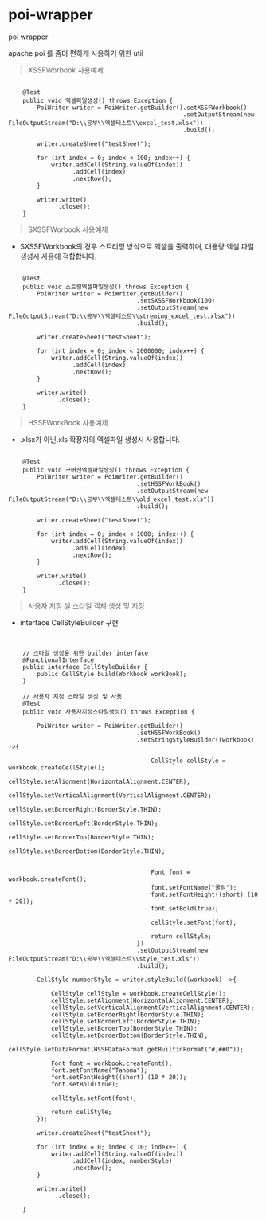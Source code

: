 # poi-wrapper
poi wrapper 

apache poi 를 좀더 편하게 사용하기 위한 util

> XSSFWorbook 사용예제
<pre><code>
    @Test
    public void 엑셀파일생성() throws Exception {
        PoiWriter writer = PoiWriter.getBuilder().setXSSFWorkbook()
                                                 .setOutputStream(new FileOutputStream("D:\\공부\\엑셀테스트\\excel_test.xlsx"))
                                                 .build();

        writer.createSheet("testSheet");

        for (int index = 0; index < 100; index++) {
            writer.addCell(String.valueOf(index))
                  .addCell(index)
                  .nextRow();
        }

        writer.write()
              .close();
    }
</pre></code>

> SXSSFWorbook 사용예제
- SXSSFWorkbook의 경우 스트리밍 방식으로 엑셀을 출력하며, 대용량 엑셀 파일 생성시 사용에 적합합니다.
<pre><code>
    @Test
    public void 스트링엑셀파일생성() throws Exception {
        PoiWriter writer = PoiWriter.getBuilder()
                                    .setSXSSFWorkbook(100)
                                    .setOutputStream(new FileOutputStream("D:\\공부\\엑셀테스트\\streming_excel_test.xlsx"))
                                    .build();

        writer.createSheet("testSheet");

        for (int index = 0; index < 2000000; index++) {
            writer.addCell(String.valueOf(index))
                  .addCell(index)
                  .nextRow();
        }

        writer.write()
              .close();
    }
</pre></code>

> HSSFWorkBook 사용예제
- .xlsx가 아닌.xls 확장자의 엑셀파일 생성시 사용합니다.
<pre><code>
    @Test
    public void 구버전엑셀파일생성() throws Exception {
        PoiWriter writer = PoiWriter.getBuilder()
                                    .setHSSFWorkBook()
                                    .setOutputStream(new FileOutputStream("D:\\공부\\엑셀테스트\\old_excel_test.xls"))
                                    .build();

        writer.createSheet("testSheet");

        for (int index = 0; index < 1000; index++) {
            writer.addCell(String.valueOf(index))
                  .addCell(index)
                  .nextRow();
        }

        writer.write()
              .close();
    }
</pre></code>

> 사용자 지정 셀 스타일 객체 생성 및 지정

- interface CellStyleBuilder 구현

<pre><code>

    // 스타일 생성울 위한 builder interface
    @FunctionalInterface
    public interface CellStyleBuilder {
        public CellStyle build(Workbook workBook);
    }
    
    // 사용자 지정 스타일 생성 및 사용 
    @Test
    public void 사용자지정스타일생성() throws Exception {
        
        PoiWriter writer = PoiWriter.getBuilder()
                                    .setHSSFWorkBook()
                                    .setStringStyleBuilder((workbook) ->{
                                        
                                        CellStyle cellStyle = workbook.createCellStyle();
                                        cellStyle.setAlignment(HorizontalAlignment.CENTER);
                                        cellStyle.setVerticalAlignment(VerticalAlignment.CENTER);
                                        cellStyle.setBorderRight(BorderStyle.THIN);
                                        cellStyle.setBorderLeft(BorderStyle.THIN);
                                        cellStyle.setBorderTop(BorderStyle.THIN);
                                        cellStyle.setBorderBottom(BorderStyle.THIN);
                    
                    
                                        Font font = workbook.createFont();
                                        font.setFontName("굴림");
                                        font.setFontHeight((short) (10 * 20));
                                        font.setBold(true);
                    
                                        cellStyle.setFont(font);
                                        
                                        return cellStyle;
                                    })
                                    .setOutputStream(new FileOutputStream("D:\\공부\\엑셀테스트\\style_test.xls"))
                                    .build();

        CellStyle numberStyle = writer.styleBuild((workbook) ->{
            
            CellStyle cellStyle = workbook.createCellStyle();
            cellStyle.setAlignment(HorizontalAlignment.CENTER);
            cellStyle.setVerticalAlignment(VerticalAlignment.CENTER);
            cellStyle.setBorderRight(BorderStyle.THIN);
            cellStyle.setBorderLeft(BorderStyle.THIN);
            cellStyle.setBorderTop(BorderStyle.THIN);
            cellStyle.setBorderBottom(BorderStyle.THIN);
            cellStyle.setDataFormat(HSSFDataFormat.getBuiltinFormat("#,##0"));
            
            Font font = workbook.createFont();
            font.setFontName("Tahoma");
            font.setFontHeight((short) (10 * 20));
            font.setBold(true);
            
            cellStyle.setFont(font);
            
            return cellStyle;
        });
        
        writer.createSheet("testSheet");
        
        for (int index = 0; index < 10; index++) {
            writer.addCell(String.valueOf(index))
                  .addCell(index, numberStyle)
                  .nextRow();
        }
        
        writer.write()
              .close();
            
    }
</pre></code>
